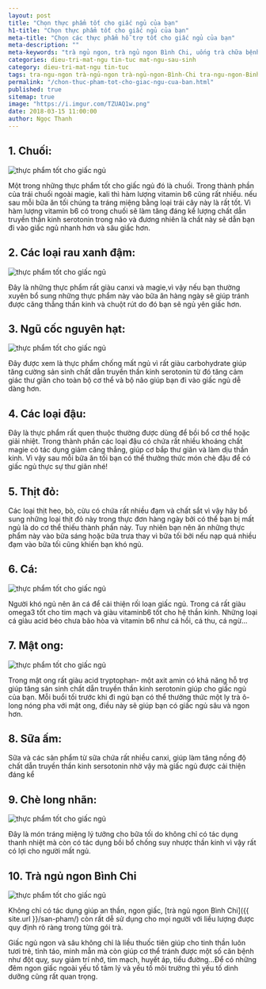 ```yaml
---
layout: post
title: "Chọn thực phẩm tốt cho giấc ngủ của bạn"
h1-title: "Chọn thực phẩm tốt cho giấc ngủ của bạn"
meta-title: "Chọn các thực phẩm hỗ trợ tốt cho giấc ngủ của bạn"
meta-description: ""
meta-keywords: "trà ngủ ngon, trà ngủ ngon Bình Chi, uống trà chữa bệnh mất ngủ, ngủ trưa khoa học, thực phẩm tốt cho giấc ngủ"
categories: dieu-tri-mat-ngu tin-tuc mat-ngu-sau-sinh
category: dieu-tri-mat-ngu tin-tuc
tags: tra-ngu-ngon trà-ngủ-ngon trà-ngủ-ngon-Bình-Chi tra-ngu-ngon-Binh-Chi thoi-quen-xau thuc-pham-tot-cho-suc-khoe
permalink: "/chon-thuc-pham-tot-cho-giac-ngu-cua-ban.html"
published: true
sitemap: true
image: "https://i.imgur.com/TZUAQ1w.png"
date: 2018-03-15 11:00:00
author: Ngọc Thanh
---
```


## 1. Chuối: 

<img  src="https://i.imgur.com/cgLWVZF.jpg" alt="thực phẩm tốt cho giấc ngủ" class="image_fade responsive-img lazy"> 

Một trong những thực phẩm tốt cho giấc ngủ đó là chuối. Trong thành phần của trái chuối ngoài magie, kali thì hàm lượng vitamin b6 cũng rất nhiều. nếu sau mỗi bữa ăn tối chúng ta tráng miệng bằng loại trái cây này là rất tốt. Vì hàm lượng vitamin b6 có trong chuối sẽ làm tăng đáng kể lượng chất dẫn truyền thần kinh serotonin trong não và đương nhiên là chất này sẽ dẫn bạn đi vào giấc ngủ nhanh hơn và sâu giấc hơn.

## 2. Các loại rau xanh đậm: 

<img  src="https://i.imgur.com/D6u8uGa.jpg" alt="thực phẩm tốt cho giấc ngủ" class="image_fade responsive-img lazy">

Đây là những thực phẩm rất giàu canxi và magie,vì vậy nếu bạn thường xuyên bổ sung những thực phẩm này vào bữa ăn hàng ngày sẽ giúp tránh được căng thẳng thần kinh và chuột rút do đó bạn sẽ ngủ yên giấc hơn.

## 3. Ngũ cốc nguyên hạt:

<img  src="https://i.imgur.com/NpksMGQ.jpg" alt="thực phẩm tốt cho giấc ngủ" class="image_fade responsive-img lazy">

Đây được xem là thực phẩm chống mất ngủ vì rất giàu carbohydrate giúp tăng cường sản sinh chất dẫn truyền thần kinh serotonin từ đó tăng cảm giác thư giãn cho toàn bộ cơ thể và bộ não giúp bạn đi vào giấc ngủ dễ dàng hơn.

## 4. Các loại đậu:

Đây là thực phẩm rất quen thuộc thường được dùng để bồi bổ cơ thể hoặc giải nhiệt. Trong thành phần các loại đậu có chứa rất nhiều khoáng chất magie có tác dụng giảm căng thẳng, giúp cơ bắp thư giãn và làm dịu thần kinh. Vì vậy sau mỗi bữa ăn tối bạn có thể thưởng thức món chè đậu để có giấc ngủ thực sự thư giãn nhé!

## 5. Thịt đỏ: 

Các loại thịt heo, bò, cừu có chứa rất nhiều đạm và chất sắt vì vậy hãy bổ sung những loại thịt đỏ này trong thực đơn hàng ngày bởi có thể bạn bị mất ngủ là do cơ thể thiếu thành phần này. Tuy nhiên bạn nên ăn những thực phẩm này vào bữa sáng hoặc bữa trưa thay vì bữa tối bởi nếu nạp quá nhiều đạm vào bữa tối cũng khiến bạn khó ngủ.

## 6. Cá: 

<img  src="https://i.imgur.com/3HNb78F.jpg" alt="thực phẩm tốt cho giấc ngủ" class="image_fade responsive-img lazy">

Người khó ngủ nên ăn cá để cải thiện rối loạn giấc ngủ. Trong cá rất giàu omega3 tốt cho tim mạch và giàu vitaminb6 tốt cho hệ thần kinh. Những loại cá giàu acid béo chưa bão hòa và vitamin b6 như cá hồi, cá thu, cá ngừ…

## 7. Mật ong:

<img  src="https://i.imgur.com/zM0H9WW.jpg" alt="thực phẩm tốt cho giấc ngủ" class="image_fade responsive-img lazy">

Trong mật ong rất giàu acid tryptophan- một axit amin có khả năng hỗ trợ giúp tăng sản sinh chất dẫn truyền thần kinh serotonin giúp cho giấc ngủ của bạn. Mỗi buổi tối trước khi đi ngủ bạn có thể thưởng thức một ly trà ô-long nóng pha với mật ong, điều này sẽ giúp bạn có giấc ngủ sâu và ngon hơn.

## 8. Sữa ấm: 

Sữa và các sản phẩm từ sữa chứa rất nhiều canxi, giúp làm tăng nồng độ chất dẫn truyền thần kinh sersotonin nhờ vậy mà giấc ngủ được cải thiện đáng kể

## 9. Chè long nhãn: 

<img  src="https://i.imgur.com/NXFpVnz.jpg" alt="thực phẩm tốt cho giấc ngủ" class="image_fade responsive-img lazy">

Đây là món tráng miệng lý tưởng cho bữa tối do không chỉ có tác dụng thanh nhiệt mà còn có tác dụng bồi bổ chống suy nhược thần kinh vì vậy rất có lợi cho người mất ngủ.

## 10. Trà ngủ ngon Bình Chi

<img  src="https://i.imgur.com/hb2m985.jpg" alt="thực phẩm tốt cho giấc ngủ" class="image_fade responsive-img lazy">

Không chỉ có tác dụng giúp an thần, ngon giấc, [trà ngủ ngon Bình Chi]({{ site.url }}/san-pham/) còn rất dễ sử dụng cho mọi người với liều lượng được quy định rõ ràng trong từng gói trà.

Giấc ngủ ngon và sâu không chỉ là liều thuốc tiên giúp cho tinh thần luôn tươi trẻ, tỉnh táo, minh mẫn mà còn giúp cơ thể tránh được một số căn bệnh như đột quỵ, suy giảm trí nhớ, tim mạch, huyết áp, tiểu đường…Để có những đêm ngon giấc ngoài yếu tố tâm lý và yếu tố môi trường thì yếu tố dinh dưỡng cũng rất quan trọng.
